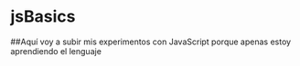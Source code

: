 # jsBasics
##Aquí voy a subir mis experimentos con JavaScript porque apenas estoy aprendiendo el lenguaje
